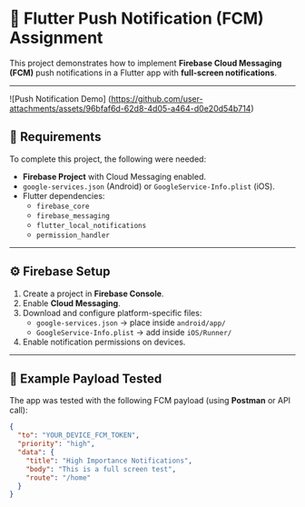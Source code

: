 # 📲 Flutter Push Notification (FCM) Assignment

This project demonstrates how to implement **Firebase Cloud Messaging (FCM)** push notifications in a Flutter app with **full-screen notifications**.

---

![Push Notification Demo]
(https://github.com/user-attachments/assets/96bfaf6d-62d8-4d05-a464-d0e20d54b714)

## 🔧 Requirements

To complete this project, the following were needed:

- **Firebase Project** with Cloud Messaging enabled.
- `google-services.json` (Android) or `GoogleService-Info.plist` (iOS).
- Flutter dependencies:
  - `firebase_core`
  - `firebase_messaging`
  - `flutter_local_notifications`
  - `permission_handler`

---

## ⚙️ Firebase Setup

1. Create a project in **Firebase Console**.
2. Enable **Cloud Messaging**.
3. Download and configure platform-specific files:
   - `google-services.json` → place inside `android/app/`
   - `GoogleService-Info.plist` → add inside `iOS/Runner/`
4. Enable notification permissions on devices.

---

## 🔔 Example Payload Tested

The app was tested with the following FCM payload (using **Postman** or API call):

```json
{
  "to": "YOUR_DEVICE_FCM_TOKEN",
  "priority": "high",
  "data": {
    "title": "High Importance Notifications",
    "body": "This is a full screen test",
    "route": "/home"
  }
}

